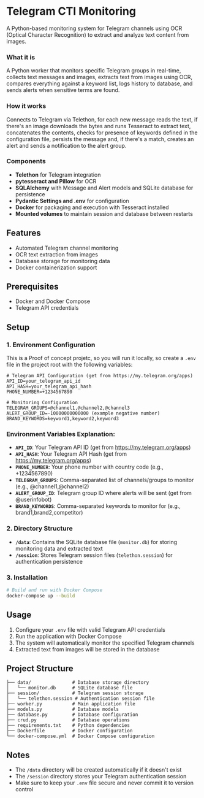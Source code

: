 # Telegram CTI Monitoring

A Python-based monitoring system for Telegram channels using OCR (Optical Character Recognition) to extract and analyze text content from images.

### What it is

A Python worker that monitors specific Telegram groups in real-time, collects text messages and images, extracts text from images using OCR, compares everything against a keyword list, logs history to database, and sends alerts when sensitive terms are found.

### How it works

Connects to Telegram via Telethon, for each new message reads the text, if there's an image downloads the bytes and runs Tesseract to extract text, concatenates the contents, checks for presence of keywords defined in the configuration file, persists the message and, if there's a match, creates an alert and sends a notification to the alert group.

### Components

- **Telethon** for Telegram integration
- **pytesseract and Pillow** for OCR
- **SQLAlchemy** with Message and Alert models and SQLite database for persistence
- **Pydantic Settings and .env** for configuration
- **Docker** for packaging and execution with Tesseract installed
- **Mounted volumes** to maintain session and database between restarts

## Features

- Automated Telegram channel monitoring
- OCR text extraction from images
- Database storage for monitoring data
- Docker containerization support

## Prerequisites

- Docker and Docker Compose
- Telegram API credentials

## Setup

### 1. Environment Configuration

This is a Proof of concept projetc, so you will run it locally, so create a `.env` file in the project root with the following variables:

```env
# Telegram API Configuration (get from https://my.telegram.org/apps)
API_ID=your_telegram_api_id
API_HASH=your_telegram_api_hash
PHONE_NUMBER=+1234567890

# Monitoring Configuration
TELEGRAM_GROUPS=@channel1,@channel2,@channel3
ALERT_GROUP_ID=-10000000000000 (example negative number)
BRAND_KEYWORDS=keyword1,keyword2,keyword3
```

### Environment Variables Explanation:

- **`API_ID`**: Your Telegram API ID (get from https://my.telegram.org/apps)
- **`API_HASH`**: Your Telegram API Hash (get from https://my.telegram.org/apps)
- **`PHONE_NUMBER`**: Your phone number with country code (e.g., +1234567890)
- **`TELEGRAM_GROUPS`**: Comma-separated list of channels/groups to monitor (e.g., @channel1,@channel2)
- **`ALERT_GROUP_ID`**: Telegram group ID where alerts will be sent (get from @userinfobot)
- **`BRAND_KEYWORDS`**: Comma-separated keywords to monitor for (e.g., brand1,brand2,competitor)

### 2. Directory Structure

- **`/data`**: Contains the SQLite database file (`monitor.db`) for storing monitoring data and extracted text
- **`/session`**: Stores Telegram session files (`telethon.session`) for authentication persistence

### 3. Installation

```bash
# Build and run with Docker Compose
docker-compose up --build
```

## Usage

1. Configure your `.env` file with valid Telegram API credentials
2. Run the application with Docker Compose
3. The system will automatically monitor the specified Telegram channels
4. Extracted text from images will be stored in the database

## Project Structure

```
├── data/               # Database storage directory
│   └── monitor.db      # SQLite database file
├── session/            # Telegram session storage
│   └── telethon.session # Authentication session file
├── worker.py           # Main application file
├── models.py           # Database models
├── database.py         # Database configuration
├── crud.py             # Database operations
├── requirements.txt    # Python dependencies
├── Dockerfile          # Docker configuration
└── docker-compose.yml  # Docker Compose configuration
```

## Notes

- The `/data` directory will be created automatically if it doesn't exist
- The `/session` directory stores your Telegram authentication session
- Make sure to keep your `.env` file secure and never commit it to version control

